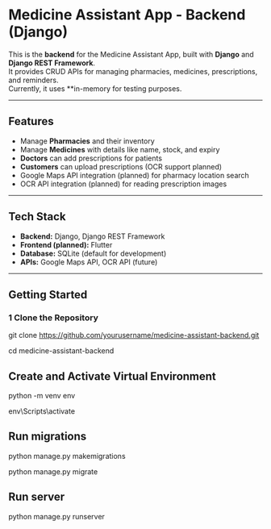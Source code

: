 # Medicine Assistant App - Backend (Django)

This is the **backend** for the Medicine Assistant App, built with **Django** and **Django REST Framework**.  
It provides CRUD APIs for managing pharmacies, medicines, prescriptions, and reminders.  
Currently, it uses **in-memory  for testing purposes.

---

##  Features
- Manage **Pharmacies** and their inventory
- Manage **Medicines** with details like name, stock, and expiry
- **Doctors** can add prescriptions for patients
- **Customers** can upload prescriptions (OCR support planned)
- Google Maps API integration (planned) for pharmacy location search
- OCR API integration (planned) for reading prescription images

---

##  Tech Stack
- **Backend:** Django, Django REST Framework
- **Frontend (planned):** Flutter
- **Database:** SQLite (default for development)
- **APIs:** Google Maps API, OCR API (future)

---

##  Getting Started

### 1️ Clone the Repository

git clone https://github.com/yourusername/medicine-assistant-backend.git

cd medicine-assistant-backend


## Create and Activate Virtual Environment

python -m venv env

env\Scripts\activate

## Run migrations

python manage.py makemigrations

python manage.py migrate

## Run server

python manage.py runserver


